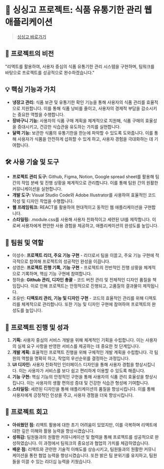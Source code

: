 # 🍅 싱싱고 프로젝트: 식품 유통기한 관리 웹 애플리케이션

> [싱싱고 바로가기](https://sslee1210.github.io/singsinggo/)

## 🎯 프로젝트의 비전
"리액트를 활용하여, 사용자 중심의 식품 유통기한 관리 시스템을 구현하며, 팀워크를 바탕으로 프로젝트를 성공적으로 완수하겠습니다."

## 💡 핵심 기능과 가치
- **냉장고 관리:** 식품 보관 및 유통기한 확인 기능을 통해 사용자의 식품 관리를 효율적으로 지원합니다. 이를 통해 식품 낭비를 줄이고, 사용자의 경제적 부담을 감소시키는 중요한 역할을 수행합니다.
- **장바구니 기능:** 사용자의 식품 구매 계획을 체계적으로 지원해, 식품 구매의 효율성을 증대시키고, 건강한 식습관을 유도하는 가치를 실현합니다.
- **달력 기능:** 보관한 식품의 유통기한을 한눈에 파악할 수 있도록 도와줍니다. 이를 통해 사용자가 식품을 안전하게 섭취할 수 있게 하고, 사용자 경험을 극대화하는 데 기여합니다.

## 🛠 사용 기술 및 도구
- **프로젝트 관리 도구:** Github, Figma, Notion, Google spread sheet를 활용해 팀 간의 작업 분배 및 진행 상황을 체계적으로 관리합니다. 이를 통해 팀원 간의 원활한 커뮤니케이션을 실현합니다.
- **개발 도구:** Visual Studio Code와 Adobe Illustrator를 사용하여 효율적인 코드 작성 및 디자인 작업을 수행합니다.
- **웹 프레임워크:** REACT를 활용하여 현대적이고 동적인 웹 애플리케이션을 구현합니다.
- **스타일링:** .module.css를 사용해 사용자 친화적이고 세련된 UI를 제작합니다. 이로써 사용자에게 편안한 사용 경험을 제공하고, 애플리케이션의 완성도를 높입니다.

## 👥 팀원 및 역할
- 이성수: **프로젝트 리더, 주요 기능 구현** - 리더로서 팀을 이끌고, 주요 기능 구현에 적극적으로 참여해 프로젝트의 성공적인 완성을 이끕니다.
- 성영은: **프로젝트 진행 기록, 기능 구현** - 프로젝트의 전반적인 진행 상황을 체계적으로 기록하며, 핵심 기능 구현에 참여합니다.
- 정하솔: **Github 관리, 디자인 총괄** - 코드 버전 관리 및 전체적인 디자인 품질을 책임집니다. 이로 인해 프로젝트는 안정적으로 진행되고, 고품질의 결과물이 제작됩니다.
- 조유빈: **디렉토리 관리, 기능 및 디자인 구현** - 코드의 효율적인 관리를 위해 디렉토리를 체계적으로 관리합니다. 또한 기능 및 디자인 구현에 참여하여 프로젝트의 완성도를 높입니다.

## 🚀 프로젝트 진행 및 성과
1. **기획:** 사용자 중심의 서비스 개발을 위해 체계적인 기획을 수립합니다. 이는 사용자의 실제 요구 사항을 반영한 서비스를 제공하는 데 중요한 첫 단계입니다.
2. **개발 계획:** 효율적인 프로젝트 진행을 위해 구체적인 개발 계획을 수립합니다. 각 팀원의 역할을 명확히 하고, 작업의 우선순위를 결정하는 과정입니다.
3. **UI 디자인:** 사용자 친화적인 인터페이스 디자인을 통해 사용자 경험을 향상시킵니다. 이는 사용자가 서비스를 보다 쉽고 편리하게 이용할 수 있도록 해줍니다.
4. **기능 구현:** 핵심 기능의 안정적인 구현을 통해 사용자의 식품 관리 효율성을 향상시킵니다. 이는 사용자의 생활 편의성 증대 및 건강한 식습관 형성에 기여합니다.
5. **스타일링:** 세련된 디자인을 통해 애플리케이션의 품질을 향상시킵니다. 이를 통해 사용자에게 긍정적인 인상을 주고, 사용자 경험을 더욱 향상시킵니다.

## 🎈 프로젝트 회고
- **아쉬웠던 점:** 리액트 활용에 대한 초기 어려움이 있었지만, 이를 극복하며 리액트에 대한 깊은 이해와 활용 능력을 향상시켰습니다.
- **성취감:** 팀원들과의 원활한 커뮤니케이션 및 협력을 통해 프로젝트를 성공적으로 완성하였습니다. 이 과정에서 팀워크의 중요성과 협업의 가치를 체감하였습니다.
- **배운 점:** 리액트와 관련한 기술적 이해도를 상승시키고, 팀원들과의 원활한 커뮤니케이션을 통한 협업 능력을 향상시켰습니다. 또한 밝은 팀 분위기를 유지하고, 팀원들을 이끌 수 있는 리더십 능력을 키웠습니다.
